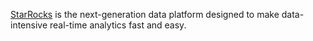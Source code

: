 [StarRocks](https://github.com/StarRocks/starrocks) is the next-generation data platform designed to make data-intensive real-time analytics fast and easy.
